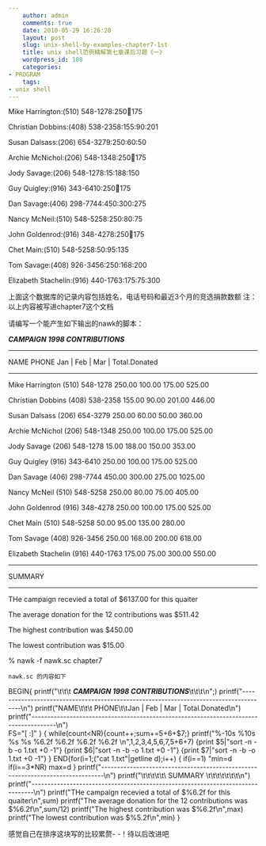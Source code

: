 ```yaml
---
    author: admin
    comments: true
    date: 2010-05-29 16:26:28
    layout: post
    slug: unix-shell-by-examples-chapter7-1st
    title: unix shell范例精解第七章课后习题《一》
    wordpress_id: 108
    categories:
- PROGRAM
    tags:
- unix shell
---
```


Mike Harrington:(510) 548-1278:250:100:175

Christian Dobbins:(408) 538-2358:155:90:201

Susan Dalsass:(206) 654-3279:250:60:50

Archie McNichol:(206) 548-1348:250:100:175

Jody Savage:(206) 548-1278:15:188:150

Guy Quigley:(916) 343-6410:250:100:175

Dan Savage:(406) 298-7744:450:300:275

Nancy McNeil:(510) 548-5258:250:80:75

John Goldenrod:(916) 348-4278:250:100:175

Chet Main:(510) 548-5258:50:95:135

Tom Savage:(408) 926-3456:250:168:200

Elizabeth Stachelin:(916) 440-1763:175:75:300

上面这个数据库的记录内容包括姓名，电话号码和最近3个月的竞选捐款数额 注：以上内容被写进chapter7这个文档

请编写一个能产生如下输出的nawk的脚本：

***CAMPAIGN  1998  CONTRIBUTIONS*** 

--------------------------------------------------------------------------------------

NAME PHONE Jan  |  Feb  |  Mar  |  Total.Donated

--------------------------------------------------------------------------------------

Mike  Harrington  (510) 548-1278  250.00  100.00  175.00  525.00

Christian  Dobbins  (408) 538-2358  155.00  90.00  201.00  446.00

Susan  Dalsass  (206) 654-3279  250.00  60.00  50.00  360.00

Archie  McNichol  (206) 548-1348  250.00  100.00  175.00  525.00

Jody  Savage  (206) 548-1278  15.00  188.00  150.00  353.00

Guy  Quigley  (916) 343-6410  250.00  100.00  175.00  525.00

Dan  Savage  (406) 298-7744  450.00  300.00  275.00  1025.00

Nancy  McNeil  (510) 548-5258  250.00  80.00  75.00  405.00

John  Goldenrod  (916) 348-4278  250.00  100.00  175.00  525.00

Chet  Main  (510) 548-5258  50.00  95.00  135.00  280.00

Tom  Savage  (408) 926-3456  250.00  168.00  200.00  618.00

Elizabeth  Stachelin  (916) 440-1763  175.00  75.00  300.00  550.00

-------------------------------------------------------------------------------

SUMMARY  

-------------------------------------------------------------------------------

THe campaign recevied a total of $6137.00 for this quaiter

The average donation for the 12 contributions was $511.42

The highest contribution was $450.00

The lowest contribution was $15.00

% nawk -f nawk.sc chapter7

    nawk.sc 的内容如下 

BEGIN{  printf("\t\t\t  ***CAMPAIGN 1998 CONTRIBUTIONS***\t\t\t\n";) 
    printf("--------------------------------------------------------------------------------------\n") 
    printf("NAME\t\t\t PHONE\t\tJan  |   Feb   |  Mar   | Total.Donated\n") 
    printf("--------------------------------------------------------------------------------------\n")      
FS="[ :]" }
{ 
    while(count<NR){count++;sum+=$5+$6+$7;}
    printf("%-10s %10s   %s %s   %6.2f    %6.2f     %6.2f    %6.2f \n",$1,$2,$3,$4,$5,$6,$7,$5+$6+$7) 
{print $5|"sort -n -b -o 1.txt +0 -1"} 
{print $6|"sort -n -b -o 1.txt +0 -1"}
{print $7|"sort -n -b -o 1.txt +0 -1"} }
END{for(i=1;("cat 1.txt"|getline d);i++) 
{ if(i==1) "min=d if(i==3*NR) max=d }
    printf("-------------------------------------------------------------------------------\n") 
    printf("\t\t\t\t\t\ SUMMARY \t\t\t\t\t\t\t\n") 
    printf("-------------------------------------------------------------------------------\n") 
    printf("THe campaign recevied a total of $%6.2f for this quaiter\n",sum) 
    printf("The average donation for the 12 contributions was $%6.2f\n",sum/12)
    printf("The highest contribution was $%6.2f\n",max) 
    printf("The lowest contribution was $%5.2f\n",min) }

感觉自己在排序这块写的比较累赘- -！待以后改进吧


